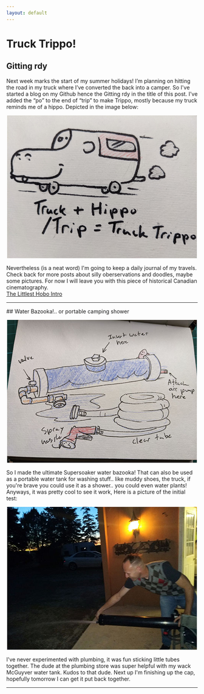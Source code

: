 ```yaml
---
layout: default
---
```


# Truck Trippo!
## Gitting rdy

Next week marks the start of my summer holidays! I’m planning on hitting the road in my truck where I’ve converted the back into a camper.  So I've started a blog on my Github hence the Gitting rdy in the title of this post. I've added the “po” to the end of “trip” to make Trippo, mostly because my truck reminds me of a hippo.  Depicted in the image below:
<p align="center">
<img src="./images/truckTrippo.jpg">
  <br>
<div style="text-align: left">
Nevertheless (is a neat word) I'm going to keep a daily journal of my travels. Check back for more posts about silly oberservations and doodles, maybe some pictures.  For now I will leave you with this piece of historical Canadian cinematography.
</div>
<a href="https://youtu.be/0p8oeiVDcx4" target="_blank">The Littlest Hobo Intro</a>  
<hr /> 
## Water Bazooka!.. or portable camping shower
  
<p align="center">
<img src="./images/waterBazookaSketch.jpg">
<div style="text-align: left">
So I made the ultimate Supersoaker water bazooka!  That can also be used as a portable water tank for washing stuff.. like muddy shoes, the truck, if you're brave you could use it as a shower.. you could even water plants! Anyways, it was pretty cool to see it work, Here is a picture of the initial test:
</div>
<p align="center">
<img src="./images/waterBazooka.jpg">
<br>
<div style="text-align: left">
I've never experimented with plumbing, it was fun sticking little tubes together.  The dude at the plumbing store was super helpful with my wack McGuyver water tank.  Kudos to that dude.  Next up I'm finishing up the cap, hopefully tomorrow I can get it put back together.  
</div>
<hr /> 